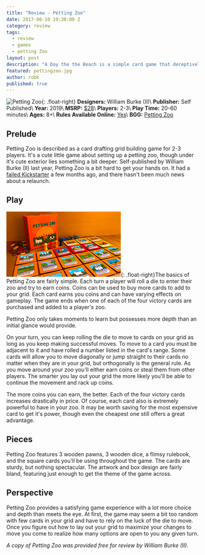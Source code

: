 ```yaml
---
title: "Review - Petting Zoo"
date: 2017-06-10 19:30:00 Z
category: review
tags:
  - review
  - games
  - petting Zoo
layout: post
description: "A Day the the Beach is a simple card game that deceptively good."
featured: pettingzoo.jpg
author: robk
published: true
---
```


![Petting Zoo](/images/pettingzoo/cover.png){: .float-right}
**Designers:** William Burke (II)\\
**Publisher:** Self Published\\
**Year:** 2019\\
**MSRP:** [$28](http://amzn.to/2s9NX9h)\\
**Players:** 2-3\\
**Play Time:** 20-60 minutes\\
**Ages:** 8+\\
**Rules Available Online:** [Yes](https://boardgamegeek.com/filepage/138268/petting-zoo-rules)\\
**BGG:** [Petting Zoo](https://boardgamegeek.com/boardgame/206153/petting-zoo)

<h2>Prelude</h2>

Petting Zoo is described as a card drafting grid building game for 2-3 players. It's a cute little game about setting up a petting zoo, though under it's cute exterior lies something a bit deeper. Self-published by William Burke (II) last year, Petting Zoo is a bit hard to get your hands on. It had a [failed Kickstarter](https://www.kickstarter.com/projects/1377615834/petting-zoo-card-drafting-grid-building-2-4-player?ref=user_menu) a few months ago, and there hasn't been much news about a relaunch.

<h2>Play</h2>

![Petting Zoo](/images/pettingzoo/pettingzoo.png){: .float-right}The basics of Petting Zoo are fairly simple. Each turn a player will roll a die to enter their zoo and try to earn coins. Coins can be used to buy more cards to add to your grid. Each card earns you coins and can have varying effects on gameplay. The game ends when one of each of the four victory cards are purchased and added to a player's zoo.

Petting Zoo only takes moments to learn but possesses more depth than an initial glance would provide.

On your turn, you can keep rolling the die to move to cards on your grid as long as you keep making successful moves. To move to a card you must be adjacent to it and have rolled a number listed in the card's range. Some cards will allow you to move diagonally or jump straight to their cards no matter when they are in your grid, but orthogonally is the general rule. As you move around your zoo you'll either earn coins or steal them from other players. The smarter you lay out your grid the more likely you'll be able to continue the movement and rack up coins.

The more coins you can earn, the better. Each of the four victory cards increases drastically in price. Of course, each card also is extremely powerful to have in your zoo. It may be worth saving for the most expensive card to get it's power, though even the cheapest one still offers a great advantage.

<h2>Pieces</h2>

Petting Zoo features 3 wooden pawns, 3 wooden dice, a flimsy rulebook, and the square cards you'll be using throughout the game. The cards are sturdy, but nothing spectacular. The artwork and box design are fairly bland, featuring just enough to get the theme of the game across.

<h2>Perspective</h2>

Petting Zoo provides a satisfying game experience with a lot more choice and depth than meets the eye. At first, the game may seem a bit too random with few cards in your grid and have to rely on the luck of the die to move. Once you figure out how to lay out your grid to maximize your changes to move you come to realize how many options are open to you any given turn.

*A copy of Petting Zoo was provided free for review by William Burke (II).*
